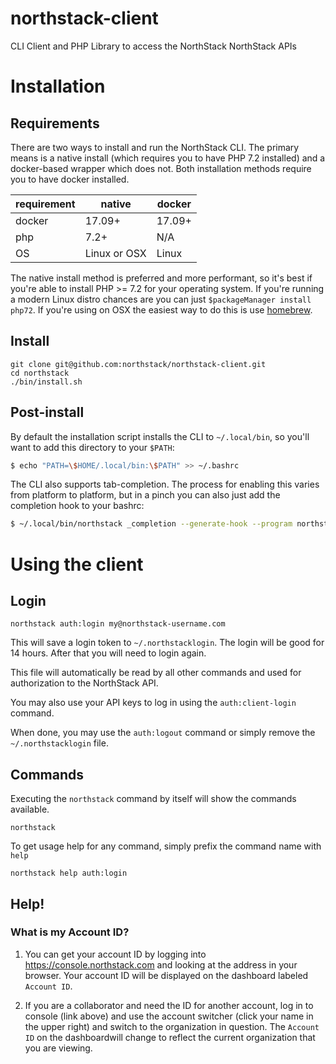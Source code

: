 # northstack-client
CLI Client and PHP Library to access the NorthStack NorthStack APIs

# Installation

## Requirements

There are two ways to install and run the NorthStack CLI. The primary means is a native install (which requires you to have PHP 7.2 installed) and a docker-based wrapper which does not. Both installation methods require you to have docker installed.

| requirement | native | docker |
|--|---|---|
| docker | 17.09+ | 17.09+ |
| php | 7.2+ | N/A |
| OS | Linux or OSX | Linux |

The native install method is preferred and more performant, so it's best if you're able to install PHP >= 7.2 for your operating system. If you're running a modern Linux distro chances are you can just `$packageManager install php72`. If you're using on OSX the easiest way to do this is use [homebrew](https://brew.sh/).

## Install

```
git clone git@github.com:northstack/northstack-client.git
cd northstack
./bin/install.sh
```

## Post-install

By default the installation script installs the CLI to `~/.local/bin`, so you'll want to add this directory to your `$PATH`:

```bash
$ echo "PATH=\$HOME/.local/bin:\$PATH" >> ~/.bashrc
```

The CLI also supports tab-completion. The process for enabling this varies from platform to platform, but in a pinch you can also just add the completion hook to your bashrc:

```bash
$ ~/.local/bin/northstack _completion --generate-hook --program northstack >> ~/.bashrc
```

# Using the client

## Login
```
northstack auth:login my@northstack-username.com
```

This will save a login token to `~/.northstacklogin`. The login will be good for 14 hours. 
After that you will need to login again.

This file will automatically be read by all other commands and used for authorization
to the NorthStack API.

You may also use your API keys to log in using the `auth:client-login` command.

When done, you may use the `auth:logout` command or simply remove the `~/.northstacklogin` file.

## Commands

Executing the `northstack` command by itself will show the commands available.
```
northstack
```

To get usage help for any command, simply prefix the command name with `help`
```
northstack help auth:login
```

## Help!

### What is my Account ID?
1. You can get your account ID by logging into https://console.northstack.com and
looking at the address in your browser. Your account ID will be displayed on the 
dashboard labeled `Account ID`.

2. If you are a collaborator and need the ID for another account, log in to console (link above) 
and use the account switcher (click your name in the upper right) and switch to the organization 
in question. The `Account ID` on the dashboardwill change to reflect the current organization that 
you are viewing.

